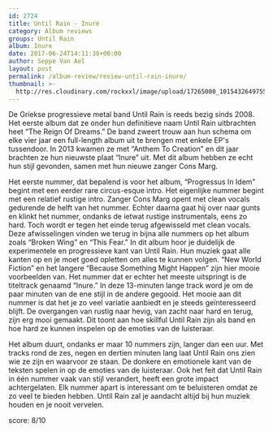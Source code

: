 ```yaml
---
id: 2724
title: Until Rain - Inure
category: Album reviews
groups: Until Rain
album: Inure
date: 2017-06-24T14:11:38+00:00
author: Seppe Van Ael
layout: post
permalink: /album-review/review-until-rain-inure/
thumbnail: >-
  http://res.cloudinary.com/rockxxl/image/upload/17265000_10154326497556016_4445151469234551094_n.jpg
---
```

De Griekse progressieve metal band Until Rain is reeds bezig sinds 2008. Het eerste album dat ze onder hun definitieve naam Until Rain uitbrachten heet “The Reign Of Dreams.” De band zweert trouw aan hun schema om elke vier jaar een full-length album uit te brengen met enkele EP's tussendoor. In 2013 kwamen ze met “Anthem To Creation” en dit jaar brachten ze hun nieuwste plaat “Inure” uit. Met dit album hebben ze echt hun stijl gevonden, samen met hun nieuwe zanger Cons Marg.

Het eerste nummer, dat bepalend is voor het album, “Progressus In Idem” begint met een eerder rare circus-esque intro. Het eigenlijke nummer begint met een relatief rustige intro. Zanger Cons Marg opent met clean vocals gedurende de helft van het nummer. Echter daarna gaat hij over naar gunts en klinkt het nummer, ondanks de ietwat rustige instrumentals, eens zo hard. Toch wordt er tegen het einde terug afgewisseld met clean vocals. Deze afwisselingen vinden we terug in bijna alle nummers op het album zoals “Broken Wing” en “This Fear.” In dit album hoor je duidelijk de experimentele en progressieve kant van Until Rain. Hun muziek gaat alle kanten op en je moet goed opletten om alles te kunnen volgen. “New World Fiction” en het langere “Because Something Might Happen” zijn hier mooie voorbeelden van. Het nummer dat er echter het meeste uitspringt is de titeltrack genaamd “Inure.” In deze 13-minuten lange track word je om de paar minuten van de ene stijl in de andere gegooid. Het mooie aan dit nummer is dat het je zo veel variatie aanbiedt en je steeds geïnteresseerd blijft. De overgangen van rustig naar hevig, van zacht naar hard en terug, zijn erg mooi gemaakt. Dit toont aan hoe skillful Until Rain zijn als band en hoe hard ze kunnen inspelen op de emoties van de luisteraar.

Het album duurt, ondanks er maar 10 nummers zijn, langer dan een uur. Met tracks rond de zes, negen en dertien minuten lang laat Until Rain ons zien wie ze zijn en waarvoor ze staan. De donkere en emotionele kant van de teksten spelen in op de emoties van de luisteraar. Ook het feit dat Until Rain in één nummer vaak van stijl verandert, heeft een grote impact achtergelaten. Elk nummer apart is interessant om te beluisteren omdat ze zo veel te bieden hebben. Until Rain zal je aandacht altijd bij hun muziek houden en je nooit vervelen.

score: 8/10


